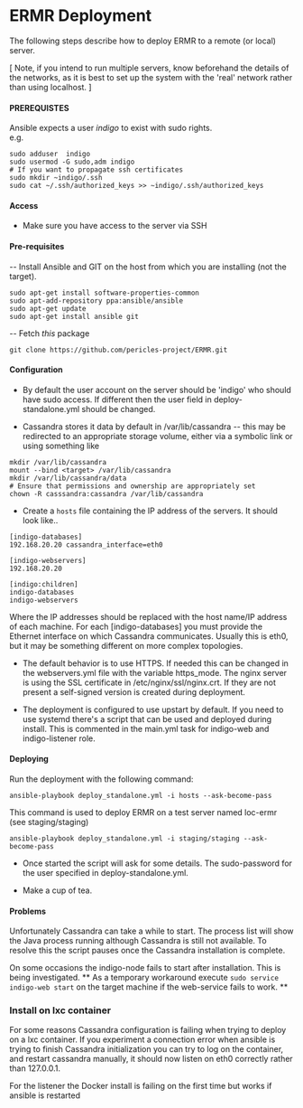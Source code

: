 # ERMR Deployment

The following steps describe how to deploy ERMR to a remote (or local)
server.

[ Note, if you intend to run multiple servers, know beforehand the details of
the networks, as it is best to set up the system with the 'real' network rather
than using localhost. ]

####  PREREQUISTES
Ansible expects a user _indigo_ to exist with sudo rights.  
e.g. 

```
sudo adduser  indigo
sudo usermod -G sudo,adm indigo
# If you want to propagate ssh certificates
sudo mkdir ~indigo/.ssh
sudo cat ~/.ssh/authorized_keys >> ~indigo/.ssh/authorized_keys 
```

#### Access

* Make sure you have access to the server via SSH

#### Pre-requisites

-- Install Ansible and GIT on the host from which you are installing (not the 
target).

```
sudo apt-get install software-properties-common
sudo apt-add-repository ppa:ansible/ansible
sudo apt-get update
sudo apt-get install ansible git
```
-- Fetch _this_ package
```
git clone https://github.com/pericles-project/ERMR.git
```

#### Configuration

* By default the user account on the server should be 'indigo' who should have 
sudo access.  If different then the user field in deploy-standalone.yml should 
be changed.

* Cassandra stores it data by default in /var/lib/cassandra -- this may be 
redirected to an appropriate storage volume, either via a symbolic link or 
using something like
```
mkdir /var/lib/cassandra
mount --bind <target> /var/lib/cassandra
mkdir /var/lib/cassandra/data
# Ensure that permissions and ownership are appropriately set
chown -R casssandra:cassandra /var/lib/cassandra
```

* Create a ```hosts``` file containing the IP address of the servers.  It should look like..

```
[indigo-databases]
192.168.20.20 cassandra_interface=eth0

[indigo-webservers]
192.168.20.20

[indigo:children]
indigo-databases
indigo-webservers
```

Where the IP addresses should be replaced with the host name/IP address of each 
machine. For each [indigo-databases] you must provide the Ethernet interface on 
which Cassandra communicates. Usually this is eth0, but it may be something 
different on more complex topologies.

* The default behavior is to use HTTPS. If needed this can be changed in the
webservers.yml file with the variable https_mode. The nginx server is using the
SSL certificate in /etc/nginx/ssl/nginx.crt. If they are not present a self-signed
version is created during deployment.

* The deployment is configured to use upstart by default. If you need to use
systemd there's a script that can be used and deployed during install. This is
commented in the main.yml task for indigo-web and indigo-listener role.

#### Deploying


Run the deployment with the following command:

```
ansible-playbook deploy_standalone.yml -i hosts --ask-become-pass
```

This command is used to deploy ERMR on a test server named loc-ermr 
(see staging/staging)

```
ansible-playbook deploy_standalone.yml -i staging/staging --ask-become-pass
```

* Once started the script will ask for some details. The sudo-password for the 
user specified in deploy-standalone.yml.

* Make a cup of tea.


#### Problems

Unfortunately Cassandra can take a while to start. The process list will show 
the Java process running although Cassandra is still not available. To resolve 
this the script pauses once the Cassandra installation is complete.

On some occasions the indigo-node fails to start after installation.  This is 
being investigated.
** As a temporary workaround execute
```sudo service indigo-web start```
on the target machine if the web-service fails to work. **

### Install on lxc container

For some reasons Cassandra configuration is failing when trying to deploy on a
lxc container. If you experiment a connection error when ansible is trying to 
finish Cassandra initialization you can try to log on the container, and restart
cassandra manually, it should now listen on eth0 correctly rather than 127.0.0.1.

For the listener the Docker install is failing on the first time but works if
ansible is restarted

